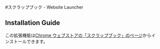 #スクラップブック - Website Launcher

## Installation Guide

この拡張機能は[Chrome ウェブストアの「スクラップブック」のページ](https://chrome.google.com/webstore/detail/%E3%82%B9%E3%82%AF%E3%83%A9%E3%83%83%E3%83%97%E3%83%96%E3%83%83%E3%82%AF/cmdlmijeafbbbbfmnhkmjmijmeejnnmo)からインストールできます。

